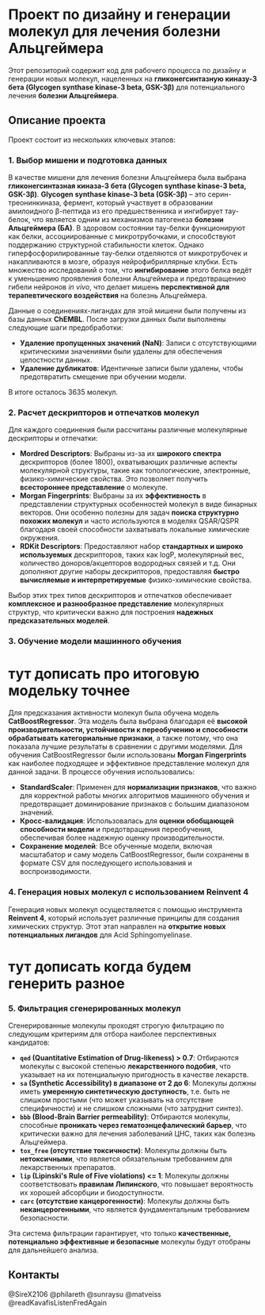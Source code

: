 
# Проект по дизайну и генерации молекул для лечения болезни Альцгеймера

Этот репозиторий содержит код для рабочего процесса по дизайну и генерации новых молекул, нацеленных на **гликонегсинтазную киназу-3 бета (Glycogen synthase kinase-3 beta, GSK-3β)** для потенциального лечения **болезни Альцгеймера**.

## Описание проекта

Проект состоит из нескольких ключевых этапов:

### 1\. Выбор мишени и подготовка данных

В качестве мишени для лечения болезни Альцгеймера была выбрана **гликонегсинтазная киназа-3 бета (Glycogen synthase kinase-3 beta, GSK-3β)**.
**Glycogen synthase kinase-3 beta (GSK-3β)** – это серин-треонинкиназа, фермент, который участвует в образовании амилоидного β-пептида из его предшественника и ингибирует тау-белок, что является одним из механизмов патогенеза **болезни Альцгеймера (БА)**. В здоровом состоянии тау-белки функционируют как белки, ассоциированные с микротрубочками, и способствуют поддержанию структурной стабильности клеток. Однако гиперфосфорилированные тау-белки отделяются от микротрубочек и накапливаются в мозге, образуя нейрофибриллярные клубки. Есть множество исследований о том, что **ингибирование** этого белка ведёт к уменьшению проявления болезни Альцгеймера и предотвращению гибели нейронов *in vivo*, что делает мишень **перспективной для терапевтического воздействия** на болезнь Альцгеймера.

Данные о соединениях-лигандах для этой мишени были получены из базы данных **ChEMBL**.
После загрузки данных были выполнены следующие шаги предобработки:

  * **Удаление пропущенных значений (NaN)**: Записи с отсутствующими критическими значениями были удалены для обеспечения целостности данных.
  * **Удаление дубликатов**: Идентичные записи были удалены, чтобы предотвратить смещение при обучении модели.

В итоге осталось 3635 молекул.

### 2\. Расчет дескрипторов и отпечатков молекул

Для каждого соединения были рассчитаны различные молекулярные дескрипторы и отпечатки:

  * **Mordred Descriptors**: Выбраны из-за их **широкого спектра** дескрипторов (более 1800), охватывающих различные аспекты молекулярной структуры, такие как топологические, электронные, физико-химические свойства. Это позволяет получить **всестороннее представление** о молекуле.
  * **Morgan Fingerprints**: Выбраны за их **эффективность** в представлении структурных особенностей молекул в виде бинарных векторов. Они особенно полезны для задач **поиска структурно похожих молекул** и часто используются в моделях QSAR/QSPR благодаря своей способности захватывать локальные химические окружения.
  * **RDKit Descriptors**: Предоставляют набор **стандартных и широко используемых** дескрипторов, таких как logP, молекулярный вес, количество доноров/акцепторов водородных связей и т.д. Они дополняют другие наборы дескрипторов, предоставляя **быстро вычисляемые и интерпретируемые** физико-химические свойства.

Выбор этих трех типов дескрипторов и отпечатков обеспечивает **комплексное и разнообразное представление** молекулярных структур, что критически важно для построения **надежных предсказательных моделей**.

### 3\. Обучение модели машинного обучения

# тут дописать про итоговую модельку точнее

Для предсказания активности молекул была обучена модель **CatBoostRegressor**. Эта модель была выбрана благодаря её **высокой производительности, устойчивости к переобучению и способности обрабатывать категориальные признаки**, а также потому, что она показала лучшие результаты в сравнении с другими моделями. Для обучения CatBoostRegressor были использованы **Morgan Fingerprints** как наиболее подходящее и эффективное представление молекул для данной задачи.
В процессе обучения использовались:

  * **StandardScaler**: Применен для **нормализации признаков**, что важно для корректной работы многих алгоритмов машинного обучения и предотвращает доминирование признаков с большим диапазоном значений.
  * **Кросс-валидация**: Использовалась для **оценки обобщающей способности модели** и предотвращения переобучения, обеспечивая более надежную оценку производительности.
  * **Сохранение моделей**: Все обученные модели, включая масштабатор и саму модель CatBoostRegressor, были сохранены в формате CSV для последующего использования и воспроизводимости.

### 4\. Генерация новых молекул с использованием Reinvent 4

Генерация новых молекул осуществляется с помощью инструмента **Reinvent 4**, который использует различные принципы для создания химических структур. Этот этап направлен на **открытие новых потенциальных лигандов** для Acid Sphingomyelinase.

# тут дописать когда будем генерить разное

### 5\. Фильтрация сгенерированных молекул

Сгенерированные молекулы проходят строгую фильтрацию по следующим критериям для отбора наиболее перспективных кандидатов:

  * **`qed` (Quantitative Estimation of Drug-likeness) \> 0.7**: Отбираются молекулы с высокой степенью **лекарственного подобия**, что указывает на их потенциальную пригодность в качестве лекарств.
  * **`sa` (Synthetic Accessibility) в диапазоне от 2 до 6**: Молекулы должны иметь **умеренную синтетическую доступность**, т.е. быть не слишком простыми (что может указывать на отсутствие специфичности) и не слишком сложными (что затруднит синтез).
  * **`bbb` (Blood-Brain Barrier permeability)**: Отбираются молекулы, способные **проникать через гематоэнцефалический барьер**, что критически важно для лечения заболеваний ЦНС, таких как болезнь Альцгеймера.
  * **`tox_free` (отсутствие токсичности)**: Молекулы должны быть **нетоксичными**, что является обязательным требованием для лекарственных препаратов.
  * **`lip` (Lipinski's Rule of Five violations) \<= 1**: Молекулы должны соответствовать **правилам Липинского**, что повышает вероятность их хорошей абсорбции и биодоступности.
  * **`carc` (отсутствие канцерогенности)**: Молекулы должны быть **неканцерогенными**, что является фундаментальным требованием безопасности.

Эта система фильтрации гарантирует, что только **качественные, потенциально эффективные и безопасные** молекулы будут отобраны для дальнейшего анализа.


## Контакты

@SireX2106
@philareth
@sunraysu
@matveiss
@readKavafisListenFredAgain

